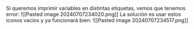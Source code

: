 Si queremos imprimir variables en distintas etiquetas, vemos que tenemos error:
![[Pasted image 20240707234020.png]]
La solución es usar estos iconos vacíos y ya funcionará bien:
![[Pasted image 20240707234517.png]]
